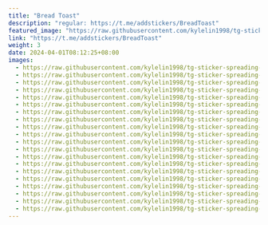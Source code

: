 ```yaml
---
title: "Bread Toast"
description: "regular: https://t.me/addstickers/BreadToast"
featured_image: "https://raw.githubusercontent.com/kylelin1998/tg-sticker-spreading-worldwide-images/main/img/c671707f-0358-45e5-a9fa-024774bac05e.jpg"
link: "https://t.me/addstickers/BreadToast"
weight: 3
date: 2024-04-01T08:12:25+08:00
images:
  - https://raw.githubusercontent.com/kylelin1998/tg-sticker-spreading-worldwide-images/main/img/c671707f-0358-45e5-a9fa-024774bac05e.jpg
  - https://raw.githubusercontent.com/kylelin1998/tg-sticker-spreading-worldwide-images/main/img/91d22454-ece5-4325-9924-b51a357b2fea.jpg
  - https://raw.githubusercontent.com/kylelin1998/tg-sticker-spreading-worldwide-images/main/img/b95edf10-32d1-408c-b8eb-e7a7f1bd6e95.jpg
  - https://raw.githubusercontent.com/kylelin1998/tg-sticker-spreading-worldwide-images/main/img/68009fa6-2eb4-4350-8660-05aa30446901.jpg
  - https://raw.githubusercontent.com/kylelin1998/tg-sticker-spreading-worldwide-images/main/img/f493591d-cfaf-493d-a819-c7d9e26d7c10.jpg
  - https://raw.githubusercontent.com/kylelin1998/tg-sticker-spreading-worldwide-images/main/img/31b09608-b7dd-47fe-b061-a9d84bca3899.jpg
  - https://raw.githubusercontent.com/kylelin1998/tg-sticker-spreading-worldwide-images/main/img/07d6fc05-88a0-42e1-b64d-5cc5926e7366.jpg
  - https://raw.githubusercontent.com/kylelin1998/tg-sticker-spreading-worldwide-images/main/img/40dce76e-698c-4025-a05e-3a8065558518.jpg
  - https://raw.githubusercontent.com/kylelin1998/tg-sticker-spreading-worldwide-images/main/img/012d2192-5ceb-4be1-9f96-aed5542f6624.jpg
  - https://raw.githubusercontent.com/kylelin1998/tg-sticker-spreading-worldwide-images/main/img/b51dc4f4-bbcb-4f2e-9037-f0d1aa3f2d88.jpg
  - https://raw.githubusercontent.com/kylelin1998/tg-sticker-spreading-worldwide-images/main/img/30de4396-3ab6-44ec-875c-fe3c19abfaf5.jpg
  - https://raw.githubusercontent.com/kylelin1998/tg-sticker-spreading-worldwide-images/main/img/ff1e6157-e212-4df6-bcc5-bd2d17971c3f.jpg
  - https://raw.githubusercontent.com/kylelin1998/tg-sticker-spreading-worldwide-images/main/img/5a0276e8-3c40-4162-a33c-7d2989e61e15.jpg
  - https://raw.githubusercontent.com/kylelin1998/tg-sticker-spreading-worldwide-images/main/img/f9dc95ac-68c7-425e-9f9b-012bf5ae66b3.jpg
  - https://raw.githubusercontent.com/kylelin1998/tg-sticker-spreading-worldwide-images/main/img/ab56ad83-1d57-48b6-9b6e-791a72c0ab74.jpg
  - https://raw.githubusercontent.com/kylelin1998/tg-sticker-spreading-worldwide-images/main/img/2faecca7-2f35-4891-85a8-b07a5ace5cb0.jpg
  - https://raw.githubusercontent.com/kylelin1998/tg-sticker-spreading-worldwide-images/main/img/2e3b1f8d-f617-48c0-82ab-937ef8398483.jpg
  - https://raw.githubusercontent.com/kylelin1998/tg-sticker-spreading-worldwide-images/main/img/69d805af-cd3a-4a7d-b773-8c42624929e4.jpg
  - https://raw.githubusercontent.com/kylelin1998/tg-sticker-spreading-worldwide-images/main/img/4c4e75be-355b-4340-bacb-d08bd4dec364.jpg
  - https://raw.githubusercontent.com/kylelin1998/tg-sticker-spreading-worldwide-images/main/img/3e81679e-c3f8-4277-8e84-2a899224de5b.jpg
---
```

